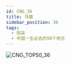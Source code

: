 ```yaml
---
id: CNG_36
title: 乌镇
sidebar_position: 36
tags:
  - 拾柒
  - 中国一生必去的50个地方
---
```

![CNG_TOP50_36](/img/love/CNG_TOP50/36.png)
